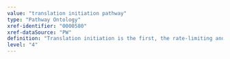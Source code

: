 ```yaml
---
value: "translation initiation pathway"
type: "Pathway Ontology"
xref-identifier: "0000580"
xref-dataSource: "PW"
definition: "Translation initiation is the first, the rate-limiting and the most regulated step of translation. It involves the formation of a scanning competent small subunit. Upon finding the initiation codon, scanning is stopped, the large 60S subunit joins and an elongation competent 80S ribosome is formed."
level: "4"
---
```

